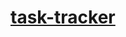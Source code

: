# [task-tracker](https://roadmap.sh/projects/task-tracker)
<!-- ![General instructions](GeneralInstructions.png) -->
